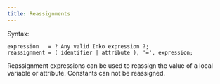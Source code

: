 ```yaml
---
title: Reassignments
---
```

<!-- vale off -->

Syntax:

```ebnf
expression   = ? Any valid Inko expression ?;
reassignment = ( identifier | attribute ), '=', expression;
```

Reassignment expressions can be used to reassign the value of a local variable
or attribute. Constants can not be reassigned.
